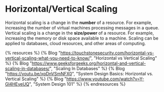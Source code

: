 # Horizontal/Vertical Scaling

Horizontal scaling is a change in the **number** of a resource. For example, increasing the number of virtual machines processing messages in a queue. Vertical scaling is a change in the **size/power** of a resource. For example, increasing the memory or disk space available to a machine. Scaling can be applied to databases, cloud resources, and other areas of computing.

{% resources %}
  {% Blog "https://touchstonesecurity.com/horizontal-vs-vertical-scaling-what-you-need-to-know/", "Horizontal vs Vertical Scaling" %}
  {% Blog "https://www.geeksforgeeks.org/horizontal-and-vertical-scaling-in-databases/", "Scaling In Databases" %}
  {% Blog "https://youtu.be/xpDnVSmNFX0", "System Design Basics: Horizontal vs. Vertical Scaling" %}
  {% Blog "https://www.youtube.com/watch?v=Y-Gl4HEyeUQ", "System Design 101" %}
{% endresources %}
